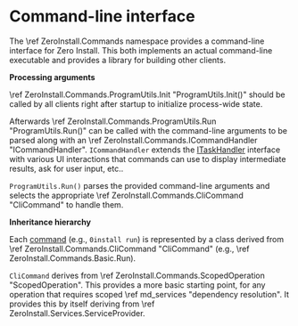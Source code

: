 # Command-line interface

The \ref ZeroInstall.Commands namespace provides a command-line interface for Zero Install. This both implements an actual command-line executable and provides a library for building other clients.

**Processing arguments**

\ref ZeroInstall.Commands.ProgramUtils.Init "ProgramUtils.Init()" should be called by all clients right after startup to initialize process-wide state.

Afterwards \ref ZeroInstall.Commands.ProgramUtils.Run "ProgramUtils.Run()" can be called with the command-line arguments to be parsed along with an \ref ZeroInstall.Commands.ICommandHandler "ICommandHandler". `ICommandHandler` extends the [ITaskHandler](https://common.nano-byte.net/md_tasks.html) interface with various UI interactions that commands can use to display intermediate results, ask for user input, etc..

`ProgramUtils.Run()` parses the provided command-line arguments and selects the appropriate \ref ZeroInstall.Commands.CliCommand "CliCommand" to handle them.

**Inheritance hierarchy**

Each [command](https://docs.0install.net/details/cli/) (e.g., `0install run`) is represented by a class derived from \ref ZeroInstall.Commands.CliCommand "CliCommand" (e.g., \ref ZeroInstall.Commands.Basic.Run).

`CliCommand` derives from \ref ZeroInstall.Commands.ScopedOperation "ScopedOperation". This provides a more basic starting point, for any operation that requires scoped \ref md_services "dependency resolution". It provides this by itself deriving from \ref ZeroInstall.Services.ServiceProvider.
